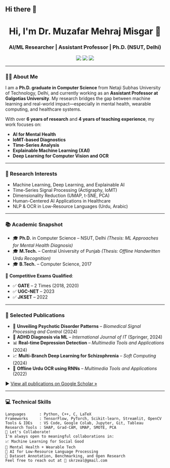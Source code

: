 ## Hi there 👋

<!-- Header with name and title -->
<h1 align="center">Hi, I'm Dr. Muzafar Mehraj Misgar 👋</h1>
<h3 align="center">AI/ML Researcher | Assistant Professor | Ph.D. (NSUT, Delhi)</h3>

<p align="center">
  <a href="mailto:skrzeal@gmail.com"><img src="https://img.shields.io/badge/Email-skrzeal@gmail.com-red?style=for-the-badge&logo=gmail"></a>
  <a href="https://scholar.google.com/citations?hl=en&user=9Bo_oucAAAAJ"><img src="https://img.shields.io/badge/Google%20Scholar-View-blue?style=for-the-badge&logo=googlescholar"></a>
  <a href="https://www.linkedin.com/in/your-profile-link"><img src="https://img.shields.io/badge/LinkedIn-Connect-blue?style=for-the-badge&logo=linkedin"></a>
</p>

---

### 👨‍🏫 About Me

I am a **Ph.D. graduate in Computer Science** from Netaji Subhas University of Technology, Delhi, and currently working as an **Assistant Professor at Galgotias University**. My research bridges the gap between machine learning and real-world impact—especially in mental health, wearable computing, and healthcare systems.

With over **6 years of research** and **4 years of teaching experience**, my work focuses on:

- **AI for Mental Health**
- **IoMT-based Diagnostics**
- **Time-Series Analysis**
- **Explainable Machine Learning (XAI)**
- **Deep Learning for Computer Vision and OCR**

---

### 🧪 Research Interests

- Machine Learning, Deep Learning, and Explainable AI
- Time-Series Signal Processing (Actigraphy, IoMT)
- Dimensionality Reduction (UMAP, t-SNE, PCA)
- Human-Centered AI Applications in Healthcare
- NLP & OCR in Low-Resource Languages (Urdu, Arabic)

---

### 📚 Academic Snapshot

- 🎓 **Ph.D.** in Computer Science – NSUT, Delhi *(Thesis: ML Approaches for Mental Health Diagnosis)*
- 🎓 **M.Tech.** – Central University of Punjab *(Thesis: Offline Handwritten Urdu Recognition)*
- 🎓 **B.Tech.** – Computer Science, 2017

🧾 **Competitive Exams Qualified**:  
- ✅ **GATE** – 2 Times (2018, 2020)  
- ✅ **UGC-NET** – 2023  
- ✅ **JKSET** – 2022

---

### 📝 Selected Publications

- 🧠 **Unveiling Psychotic Disorder Patterns** – *Biomedical Signal Processing and Control* (2024)  
- 🎯 **ADHD Diagnosis via ML** – *International Journal of IT* (Springer, 2024)  
- 📊 **Real-time Depression Detection** – *Multimedia Tools and Applications* (2024)  
- 📈 **Multi-Branch Deep Learning for Schizophrenia** – *Soft Computing* (2024)  
- 📝 **Offline Urdu OCR using RNNs** – *Multimedia Tools and Applications* (2022)

▶️ [View all publications on Google Scholar »](https://scholar.google.com/citations?hl=en&user=9Bo_oucAAAAJ)

---

### 💻 Technical Skills

```text
Languages      : Python, C++, C, LaTeX
Frameworks     : TensorFlow, PyTorch, Scikit-learn, Streamlit, OpenCV
Tools & IDEs   : VS Code, Google Colab, Jupyter, Git, Tableau
Research Tools : SHAP, Grad-CAM, UMAP, SMOTE, PCA
🚀 Let's Collaborate!
I'm always open to meaningful collaborations in:
📈 Machine Learning for Social Good
🧠 Mental Health + Wearable Tech
🧾 AI for Low-Resource Language Processing
🧪 Dataset Annotation, Benchmarking, and Open Research
Feel free to reach out at 📧 skrzeal@gmail.com
